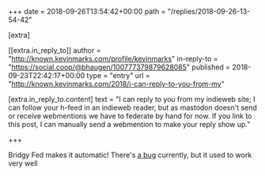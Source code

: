 +++
date = 2018-09-26T13:54:42+00:00
path = "/replies/2018-09-26-13-54-42"

[extra]

[[extra.in_reply_to]]
author = "http://known.kevinmarks.com/profile/kevinmarks"
in-reply-to = "https://social.coop/@bhaugen/100777379879628085"
published = 2018-09-23T22:42:17+00:00
type = "entry"
url = "http://known.kevinmarks.com/2018/i-can-reply-to-you-from-my"

[extra.in_reply_to.content]
text = "I can reply to you from my indieweb site; I can follow your h-feed in an indieweb reader, but as mastodon doesn't send or receive webmentions we have to federate by hand for now. If you link to this post, I can manually send a webmention to make your reply show up."

+++

Bridgy Fed makes it automatic! There's [a bug](https://github.com/snarfed/bridgy-fed/issues/16) currently, but it used to work very well